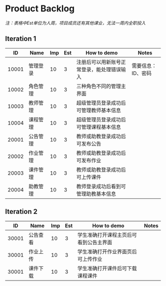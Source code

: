 # Product Backlog
*注：表格中Est单位为人周，项目成员还有其他课业，无法一周内全职投入*

## Iteration 1
| ID | Name | Imp | Est | How to demo | Notes |
| -- | ---- | --- | --- | ----------- | ----- |
| 10001 | 管理登录 | 10 | 3 | 注册后可以用新账号正常登录，能处理错误输入 | 需要信息：ID、密码 |
| 10002 | 角色管理 | 10 | 3 | 三种角色不同的管理主界面 |  |
| 10003 | 教师管理 | 10 | 3 | 超级管理员登录成功后可管理教师基本信息 |  |
| 10004 | 课程管理 | 10 | 3 | 超级管理员登录成功后可管理课程基本信息 |  
| 20001 | 公告管理 | 10 | 3 | 教师或助教登录成功后可发布公告 |  |
| 20002 | 作业管理 | 10 | 3 | 教师或助教登录成功后可发布作业 |  |
| 20003 | 课件管理 | 10 | 3 | 教师或助教登录成功后可上传课件 |  |
| 20004 | 助教管理 | 10 | 3 | 教师登录成功后看到可管理助教基本信息 |  |



## Iteration 2
| ID | Name | Imp | Est | How to demo | Notes |
| -- | ---- | --- | --- | ----------- | ----- |
| 30001 | 公告查看 | 10 | 3 | 学生准确打开课程主页后可看到公告主界面 |
| 30001 | 作业上传 | 10 | 3 | 学生准确打开作业界面页后可上传作业 |
| 30001 | 课件下载 | 10 | 3 | 学生准确打开课件后可下载课程课件 |
